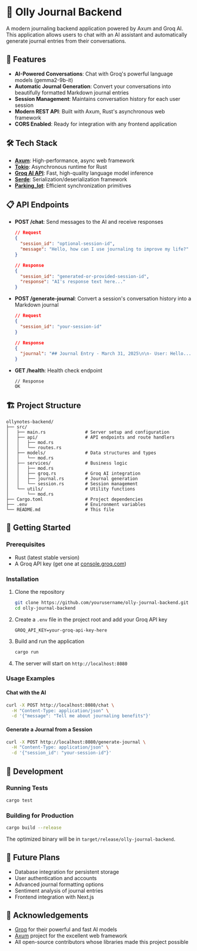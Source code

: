 # 📔 Olly Journal Backend

A modern journaling backend application powered by Axum and Groq AI. This application allows users to chat with an AI assistant and automatically generate journal entries from their conversations.

## 🚀 Features

- **AI-Powered Conversations**: Chat with Groq's powerful language models (gemma2-9b-it)
- **Automatic Journal Generation**: Convert your conversations into beautifully formatted Markdown journal entries
- **Session Management**: Maintains conversation history for each user session
- **Modern REST API**: Built with Axum, Rust's asynchronous web framework
- **CORS Enabled**: Ready for integration with any frontend application

## 🛠️ Tech Stack

- **[Axum](https://github.com/tokio-rs/axum)**: High-performance, async web framework
- **[Tokio](https://tokio.rs/)**: Asynchronous runtime for Rust
- **[Groq AI API](https://console.groq.com/docs)**: Fast, high-quality language model inference
- **[Serde](https://serde.rs/)**: Serialization/deserialization framework
- **[Parking_lot](https://docs.rs/parking_lot/latest/parking_lot/)**: Efficient synchronization primitives

## 📋 API Endpoints

- **POST /chat**: Send messages to the AI and receive responses
  ```json
  // Request
  {
    "session_id": "optional-session-id",
    "message": "Hello, how can I use journaling to improve my life?"
  }
  
  // Response
  {
    "session_id": "generated-or-provided-session-id",
    "response": "AI's response text here..."
  }
  ```

- **POST /generate-journal**: Convert a session's conversation history into a Markdown journal
  ```json
  // Request
  {
    "session_id": "your-session-id"
  }
  
  // Response
  {
    "journal": "## Journal Entry - March 31, 2025\n\n- User: Hello...\n- AI: ..."
  }
  ```

- **GET /health**: Health check endpoint
  ```
  // Response
  OK
  ```

## 🏗️ Project Structure

```
ollynotes-backend/
├── src/
│   ├── main.rs               # Server setup and configuration
│   ├── api/                  # API endpoints and route handlers
│   │   ├── mod.rs           
│   │   └── routes.rs         
│   ├── models/               # Data structures and types
│   │   └── mod.rs            
│   ├── services/             # Business logic
│   │   ├── mod.rs
│   │   ├── groq.rs           # Groq AI integration
│   │   ├── journal.rs        # Journal generation
│   │   └── session.rs        # Session management
│   └── utils/                # Utility functions
│       └── mod.rs
├── Cargo.toml                # Project dependencies
├── .env                      # Environment variables
└── README.md                 # This file
```

## 🚦 Getting Started

### Prerequisites

- Rust (latest stable version)
- A Groq API key (get one at [console.groq.com](https://console.groq.com))

### Installation

1. Clone the repository
   ```bash
   git clone https://github.com/yourusername/olly-journal-backend.git
   cd olly-journal-backend
   ```

2. Create a `.env` file in the project root and add your Groq API key
   ```
   GROQ_API_KEY=your-groq-api-key-here
   ```

3. Build and run the application
   ```bash
   cargo run
   ```

4. The server will start on `http://localhost:8080`

### Usage Examples

#### Chat with the AI

```bash
curl -X POST http://localhost:8080/chat \
  -H "Content-Type: application/json" \
  -d '{"message": "Tell me about journaling benefits"}'
```

#### Generate a Journal from a Session

```bash
curl -X POST http://localhost:8080/generate-journal \
  -H "Content-Type: application/json" \
  -d '{"session_id": "your-session-id"}'
```

## 📝 Development

### Running Tests

```bash
cargo test
```

### Building for Production

```bash
cargo build --release
```

The optimized binary will be in `target/release/olly-journal-backend`.

## 🔮 Future Plans

- Database integration for persistent storage
- User authentication and accounts
- Advanced journal formatting options
- Sentiment analysis of journal entries
- Frontend integration with Next.js

## 👏 Acknowledgements

- [Groq](https://groq.com/) for their powerful and fast AI models
- [Axum](https://github.com/tokio-rs/axum) project for the excellent web framework
- All open-source contributors whose libraries made this project possible 